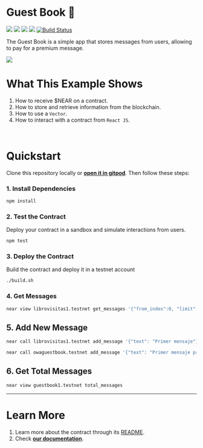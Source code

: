 # Guest Book 📖 
[![](https://img.shields.io/badge/⋈%20Examples-Basics-green)](https://docs.near.org/tutorials/welcome)
[![](https://img.shields.io/badge/Gitpod-Ready-orange)](https://gitpod.io/#/https://github.com/near-examples/guest-book-js)
[![](https://img.shields.io/badge/Contract-js-yellow)](https://docs.near.org/develop/contracts/anatomy)
[![](https://img.shields.io/badge/Frontend-React-blue)](https://docs.near.org/develop/integrate/frontend)
[![Build Status](https://img.shields.io/endpoint.svg?url=https%3A%2F%2Factions-badge.atrox.dev%2Fnear-examples%2Fguest-book-js%2Fbadge&style=flat&label=Tests)](https://actions-badge.atrox.dev/near-examples/guest-book-js/goto)


The Guest Book is a simple app that stores messages from users, allowing to pay for a premium message.

![](https://docs.near.org/assets/images/guest-book-b305a87a35cbef2b632ebe289d44f7b2.png)


# What This Example Shows

1. How to receive $NEAR on a contract.
2. How to store and retrieve information from the blockchain.
3. How to use a `Vector`.
4. How to interact with a contract from `React JS`.

<br />

# Quickstart

Clone this repository locally or [**open it in gitpod**](https://gitpod.io/#/github.com/near-examples/guest_book-js). Then follow these steps:

### 1. Install Dependencies
```bash
npm install
```

### 2. Test the Contract
Deploy your contract in a sandbox and simulate interactions from users.

```bash
npm test
```

### 3. Deploy the Contract
Build the contract and deploy it in a testnet account
```bash
./build.sh
```

### 4. Get Messages

```bash
near view librovisitas1.testnet get_messages '{"from_index":0, "limit":10}'
```

## 5. Add New Message

```bash
near call librovisitas1.testnet add_message '{"text": "Primer mensaje"}' --accountId yairnava.testnet
```

```bash
near call owaguestbook.testnet add_message '{"text": "Primer mensaje premium"}' --amount 0.1 --accountId yairnava.testnet
```

## 6. Get Total Messages

```bash
near view guestbook1.testnet total_messages
```

---

# Learn More
1. Learn more about the contract through its [README](./contract/README.md).
2. Check [**our documentation**](https://docs.near.org/develop/welcome).